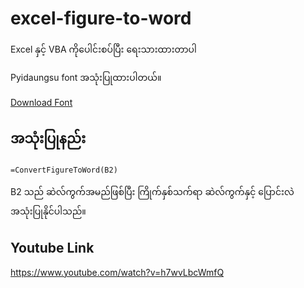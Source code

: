 # excel-figure-to-word

Excel နှင့် VBA ကိုပေါင်းစပ်ပြီး ရေးသားထားတာပါ

Pyidaungsu font အသုံးပြုထားပါတယ်။

[Download Font](https://www.mmunicode.org/downloads/)

## အသုံးပြုနည်း

`=ConvertFigureToWord(B2)`

B2 သည် ဆဲလ်ကွက်အမည်ဖြစ်ပြီး ကြိုက်နှစ်သက်ရာ ဆဲလ်ကွက်နှင့် ပြောင်းလဲ အသုံးပြုနိုင်ပါသည်။

## Youtube Link
https://www.youtube.com/watch?v=h7wvLbcWmfQ
